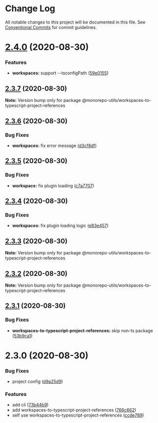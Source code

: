 # Change Log

All notable changes to this project will be documented in this file.
See [Conventional Commits](https://conventionalcommits.org) for commit guidelines.

# [2.4.0](https://github.com/azu/monorepo-utils/compare/@monorepo-utils/workspaces-to-typescript-project-references@2.3.7...@monorepo-utils/workspaces-to-typescript-project-references@2.4.0) (2020-08-30)


### Features

* **workspaces:** support --tsconfigPath ([59e0155](https://github.com/azu/monorepo-utils/commit/59e01558fdfa632800ef82eb093ee578bf1ad071))





## [2.3.7](https://github.com/azu/monorepo-utils/compare/@monorepo-utils/workspaces-to-typescript-project-references@2.3.6...@monorepo-utils/workspaces-to-typescript-project-references@2.3.7) (2020-08-30)

**Note:** Version bump only for package @monorepo-utils/workspaces-to-typescript-project-references





## [2.3.6](https://github.com/azu/monorepo-utils/compare/@monorepo-utils/workspaces-to-typescript-project-references@2.3.5...@monorepo-utils/workspaces-to-typescript-project-references@2.3.6) (2020-08-30)


### Bug Fixes

* **workspaces:** fix error message ([d3cf8df](https://github.com/azu/monorepo-utils/commit/d3cf8dfc782842b7c4043e240d9b212bbaf9618e))





## [2.3.5](https://github.com/azu/monorepo-utils/compare/@monorepo-utils/workspaces-to-typescript-project-references@2.3.4...@monorepo-utils/workspaces-to-typescript-project-references@2.3.5) (2020-08-30)


### Bug Fixes

* **workspace:** fix plugin loading ([c7a7707](https://github.com/azu/monorepo-utils/commit/c7a77074a6993d9a4db9b2ee8ecf303b12fe3231))





## [2.3.4](https://github.com/azu/monorepo-utils/compare/@monorepo-utils/workspaces-to-typescript-project-references@2.3.3...@monorepo-utils/workspaces-to-typescript-project-references@2.3.4) (2020-08-30)


### Bug Fixes

* **workspaces:** fix plugin loading logic ([e83e457](https://github.com/azu/monorepo-utils/commit/e83e457371bc30d3332da3082ecc5a4de848e128))





## [2.3.3](https://github.com/azu/monorepo-utils/compare/@monorepo-utils/workspaces-to-typescript-project-references@2.3.2...@monorepo-utils/workspaces-to-typescript-project-references@2.3.3) (2020-08-30)

**Note:** Version bump only for package @monorepo-utils/workspaces-to-typescript-project-references





## [2.3.2](https://github.com/azu/monorepo-utils/compare/@monorepo-utils/workspaces-to-typescript-project-references@2.3.1...@monorepo-utils/workspaces-to-typescript-project-references@2.3.2) (2020-08-30)

**Note:** Version bump only for package @monorepo-utils/workspaces-to-typescript-project-references





## [2.3.1](https://github.com/azu/monorepo-utils/compare/@monorepo-utils/workspaces-to-typescript-project-references@2.3.0...@monorepo-utils/workspaces-to-typescript-project-references@2.3.1) (2020-08-30)


### Bug Fixes

* **workspaces-to-typescript-project-references:** skip non-ts package ([53b9ca1](https://github.com/azu/monorepo-utils/commit/53b9ca1254dba94a3968b42898c9f4f53db5c375))





# 2.3.0 (2020-08-30)


### Bug Fixes

* project config ([d9a25d9](https://github.com/azu/monorepo-utils/commit/d9a25d938b52bdabc0eecf37e870eaa0bf4ddda4))


### Features

* add cli ([73b44b9](https://github.com/azu/monorepo-utils/commit/73b44b9ffc1623971daa2ad2f7a2ab5ddc9e35f0))
* add workspaces-to-typescript-project-references ([766c662](https://github.com/azu/monorepo-utils/commit/766c66270eaee2d4a96bb7d1af30e29475dda45c))
* self use workspaces-to-typescript-project-references ([ccde789](https://github.com/azu/monorepo-utils/commit/ccde7895aec4b634d08de1fab60de174d1f72b1f))
